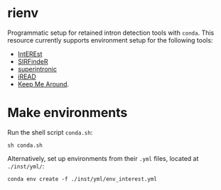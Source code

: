 # rienv

Programmatic setup for retained intron detection tools with `conda`. This resource currently 
supports environment setup for the following tools:

* [IntEREst](https://bioconductor.org/packages/release/bioc/html/IntEREst.html)
* [SIRFindeR](https://github.com/lbroseus/SIRFindeR/)
* [superintronic](https://github.com/sa-lee/superintronic)
* [iREAD](https://github.com/genemine/iread/)
* [Keep Me Around](https://github.com/adamtongji/kma).

# Make environments

Run the shell script `conda.sh`:

```
sh conda.sh
```

Alternatively, set up environments from their `.yml` files, located at `./inst/yml/`:

```
conda env create -f ./inst/yml/env_interest.yml
```
